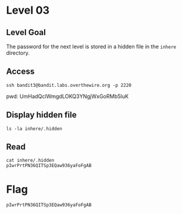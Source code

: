 # Level 03

## Level Goal
The password for the next level is stored in a hidden file in the `inhere`
directory.

## Access
```
ssh bandit3@bandit.labs.overthewire.org -p 2220
```
pwd: UmHadQclWmgdLOKQ3YNgjWxGoRMb5luK

## Display hidden file
```
ls -la inhere/.hidden
```

## Read
```
cat inhere/.hidden
pIwrPrtPN36QITSp3EQaw936yaFoFgAB
```

# Flag
```
pIwrPrtPN36QITSp3EQaw936yaFoFgAB
```


